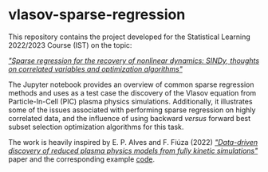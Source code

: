 # vlasov-sparse-regression

This repository contains the project developed for the Statistical Learning 2022/2023 Course (IST) on the topic:

_["Sparse regression for the recovery of nonlinear dynamics: SINDy, thoughts on correlated variables and optimization algorithms"](SL2023_Project.ipynb)_

The Jupyter notebook provides an overview of common sparse regression methods and uses as a test case the discovery of the Vlasov equation from Particle-In-Cell (PIC) plasma physics simulations. Additionally, it illustrates some of the issues associated with performing sparse regression on highly correlated data, and the influence of using backward _versus_ forward best subset selection optimization algorithms for this task.

The work is heavily inspired by E. P. Alves and F. Fiúza (2022) _["Data-driven discovery of reduced plasma physics models from fully kinetic simulations"](https://journals.aps.org/prresearch/abstract/10.1103/PhysRevResearch.4.033192)_ paper and the corresponding example [code](https://github.com/epalves/data-driven-plasma/).

